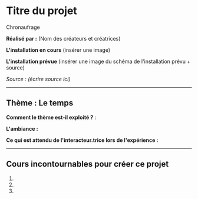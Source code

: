 # Titre du projet
Chronaufrage

**Réalisé par :** (Nom des créateurs et créatrices)

**L'installation en cours** 
(insérer une image)

**L'installation prévue** 
(insérer une image du schéma de l'installation prévu + source)

*Source : (écrire source ici)*

---

## Thème : Le temps

**Comment le thème est-il exploité ?** :

**L'ambiance :**

**Ce qui est attendu de l'interacteur.trice lors de l'expérience :**

---

## Cours incontournables pour créer ce projet

1.
2.
3.


